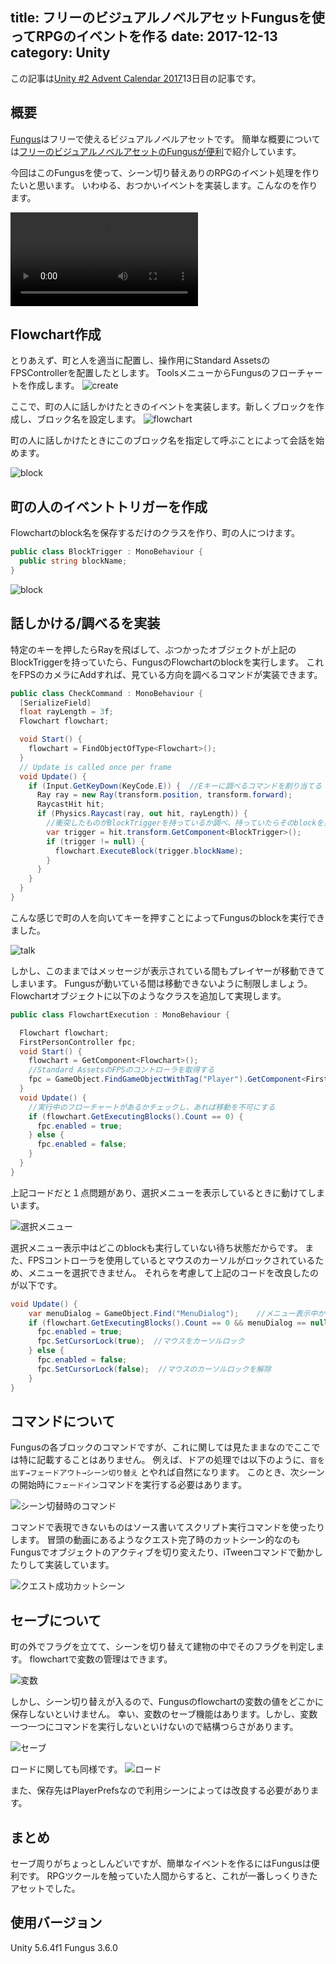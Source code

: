 title: フリーのビジュアルノベルアセットFungusを使ってRPGのイベントを作る
date: 2017-12-13
category: Unity
---

この記事は[Unity #2 Advent Calendar 2017](https://qiita.com/advent-calendar/2017/unity2)13日目の記事です。

## 概要

[Fungus](https://www.assetstore.unity3d.com/jp/#!/content/34184)はフリーで使えるビジュアルノベルアセットです。
簡単な概要については<a href="/unity/2017-08-22-fungus/" target="_blank">フリーのビジュアルノベルアセットのFungusが便利</a>で紹介しています。

今回はこのFungusを使って、シーン切り替えありのRPGのイベント処理を作りたいと思います。
いわゆる、おつかいイベントを実装します。こんなのを作ります。

<video src="/img/2017-12-13-fungus-rpg/rpg.mp4" controls></video>

## Flowchart作成

とりあえず、町と人を適当に配置し、操作用にStandard AssetsのFPSControllerを配置したとします。
ToolsメニューからFungusのフローチャートを作成します。
![create](/img/2017-12-13-fungus-rpg/create.png)

ここで、町の人に話しかけたときのイベントを実装します。新しくブロックを作成し、ブロック名を設定します。
![flowchart](/img/2017-12-13-fungus-rpg/flowchart.png)

町の人に話しかけたときにこのブロック名を指定して呼ぶことによって会話を始めます。

![block](/img/2017-12-13-fungus-rpg/block.png)

## 町の人のイベントトリガーを作成

Flowchartのblock名を保存するだけのクラスを作り、町の人につけます。

```csharp
public class BlockTrigger : MonoBehaviour {
  public string blockName;
}
```

![block](/img/2017-12-13-fungus-rpg/blocktrigger.png)

## 話しかける/調べるを実装

特定のキーを押したらRayを飛ばして、ぶつかったオブジェクトが上記のBlockTriggerを持っていたら、FungusのFlowchartのblockを実行します。
これをFPSのカメラにAddすれば、見ている方向を調べるコマンドが実装できます。

```csharp
public class CheckCommand : MonoBehaviour {
  [SerializeField]
  float rayLength = 3f;
  Flowchart flowchart;

  void Start() {
    flowchart = FindObjectOfType<Flowchart>();
  }
  // Update is called once per frame
  void Update() {
    if (Input.GetKeyDown(KeyCode.E)) {  //Eキーに調べるコマンドを割り当てる
      Ray ray = new Ray(transform.position, transform.forward);
      RaycastHit hit;
      if (Physics.Raycast(ray, out hit, rayLength)) {
        //衝突したものがBlockTriggerを持っているか調べ、持っていたらそのblockを実行する
        var trigger = hit.transform.GetComponent<BlockTrigger>();
        if (trigger != null) {
          flowchart.ExecuteBlock(trigger.blockName);
        }
      }
    }
  }
}

```

こんな感じで町の人を向いてキーを押すことによってFungusのblockを実行できました。

![talk](/img/2017-12-13-fungus-rpg/hello.png)

しかし、このままではメッセージが表示されている間もプレイヤーが移動できてしまいます。
Fungusが動いている間は移動できないように制限しましょう。
Flowchartオブジェクトに以下のようなクラスを追加して実現します。

```csharp
public class FlowchartExecution : MonoBehaviour {

  Flowchart flowchart;
  FirstPersonController fpc;
  void Start() {
    flowchart = GetComponent<Flowchart>();
    //Standard AssetsのFPSのコントローラを取得する
    fpc = GameObject.FindGameObjectWithTag("Player").GetComponent<FirstPersonController>();
  }
  void Update() {
    //実行中のフローチャートがあるかチェックし、あれば移動を不可にする
    if (flowchart.GetExecutingBlocks().Count == 0) {
      fpc.enabled = true;
    } else {
      fpc.enabled = false;
    }
  }
}
```

上記コードだと１点問題があり、選択メニューを表示しているときに動けてしまいます。

![選択メニュー](/img/2017-12-13-fungus-rpg/menu.png)

選択メニュー表示中はどこのblockも実行していない待ち状態だからです。
また、FPSコントローラを使用しているとマウスのカーソルがロックされているため、メニューを選択できません。
それらを考慮して上記のコードを改良したのが以下です。

```csharp
void Update() {
    var menuDialog = GameObject.Find("MenuDialog");    //メニュー表示中か判定用
    if (flowchart.GetExecutingBlocks().Count == 0 && menuDialog == null) {
      fpc.enabled = true;
      fpc.SetCursorLock(true);  //マウスをカーソルロック
    } else {
      fpc.enabled = false;
      fpc.SetCursorLock(false);  //マウスのカーソルロックを解除
    }
}

```

## コマンドについて

Fungusの各ブロックのコマンドですが、これに関しては見たままなのでここでは特に記載することはありません。
例えば、ドアの処理では以下のように、`音を出す→フェードアウト→シーン切り替え` とやれば自然になります。
このとき、次シーンの開始時に`フェードイン`コマンドを実行する必要はあります。

![シーン切替時のコマンド](/img/2017-12-13-fungus-rpg/door.png)

コマンドで表現できないものはソース書いてスクリプト実行コマンドを使ったりします。
冒頭の動画にあるようなクエスト完了時のカットシーン的なのもFungusでオブジェクトのアクティブを切り変えたり、iTweenコマンドで動かしたりして実装しています。

![クエスト成功カットシーン](/img/2017-12-13-fungus-rpg/quest.png)

## セーブについて

町の外でフラグを立てて、シーンを切り替えて建物の中でそのフラグを判定します。
flowchartで変数の管理はできます。

![変数](/img/2017-12-13-fungus-rpg/variables.png)

しかし、シーン切り替えが入るので、Fungusのflowchartの変数の値をどこかに保存しないといけません。
幸い、変数のセーブ機能はあります。しかし、変数一つ一つにコマンドを実行しないといけないので結構つらさがあります。

![セーブ](/img/2017-12-13-fungus-rpg/save.png)

ロードに関しても同様です。
![ロード](/img/2017-12-13-fungus-rpg/load.png)

また、保存先はPlayerPrefsなので利用シーンによっては改良する必要があります。


## まとめ

セーブ周りがちょっとしんどいですが、簡単なイベントを作るにはFungusは便利です。
RPGツクールを触っていた人間からすると、これが一番しっくりきたアセットでした。

## 使用バージョン

Unity 5.6.4f1
Fungus 3.6.0
